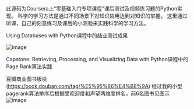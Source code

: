 此源码为Coursera上“零基础入门专项课程”课后测试及视频练习题的Python实现。
科学的学习方法是通过不同场景下对知识应用达到对知识的掌握。
这里通过听课，自己的刻意练习及课后的小测验来实践科学的学习方法。


Using Databases with Python课程中的结业测试成果

![image](https://github.com/ColinTing/Python-for-Everybody-Specialization/blob/master/ex_16_geo/myLocationHtmlScreenshot.png)

Capstone: Retrieving, Processing, and Visualizing Data with Python课程中的Page Rank算法实践

豆瓣商业图书板块(https://book.douban.com/tag/%E5%95%86%E4%B8%9A)
经过我的小型pagerank算法排序后根据受欢迎度和声望两维度排名，前6名图书见图示
![image](https://github.com/ColinTing/Python-for-Everybody-Specialization/blob/master/pagerank/douban/doubanBookPageRank.jpg)





